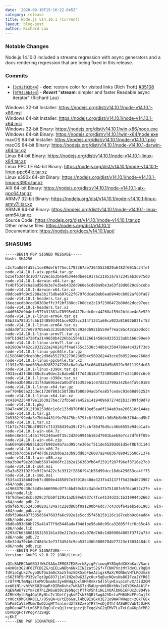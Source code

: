 ```yaml
---
date: '2020-09-10T15:16:22.045Z'
category: release
title: Node.js v14.10.1 (Current)
layout: blog-post
author: Richard Lau
---
```


### Notable Changes

Node.js 14.10.0 included a streams regression with async generators
and a docs rendering regression that are being fixed in this release.

### Commits

- [[`3c92f93b44`](https://github.com/nodejs/node/commit/3c92f93b44)] - **doc**: restore color for visited links (Rich Trott) [#35108](https://github.com/nodejs/node/pull/35108)
- [[`0f94c6b4e4`](https://github.com/nodejs/node/commit/0f94c6b4e4)] - **_Revert_** "**stream**: simpler and faster Readable async iterator" (Richard Lau)

Windows 32-bit Installer: https://nodejs.org/dist/v14.10.1/node-v14.10.1-x86.msi \
Windows 64-bit Installer: https://nodejs.org/dist/v14.10.1/node-v14.10.1-x64.msi \
Windows 32-bit Binary: https://nodejs.org/dist/v14.10.1/win-x86/node.exe \
Windows 64-bit Binary: https://nodejs.org/dist/v14.10.1/win-x64/node.exe \
macOS 64-bit Installer: https://nodejs.org/dist/v14.10.1/node-v14.10.1.pkg \
macOS 64-bit Binary: https://nodejs.org/dist/v14.10.1/node-v14.10.1-darwin-x64.tar.gz \
Linux 64-bit Binary: https://nodejs.org/dist/v14.10.1/node-v14.10.1-linux-x64.tar.xz \
Linux PPC LE 64-bit Binary: https://nodejs.org/dist/v14.10.1/node-v14.10.1-linux-ppc64le.tar.xz \
Linux s390x 64-bit Binary: https://nodejs.org/dist/v14.10.1/node-v14.10.1-linux-s390x.tar.xz \
AIX 64-bit Binary: https://nodejs.org/dist/v14.10.1/node-v14.10.1-aix-ppc64.tar.gz \
ARMv7 32-bit Binary: https://nodejs.org/dist/v14.10.1/node-v14.10.1-linux-armv7l.tar.xz \
ARMv8 64-bit Binary: https://nodejs.org/dist/v14.10.1/node-v14.10.1-linux-arm64.tar.xz \
Source Code: https://nodejs.org/dist/v14.10.1/node-v14.10.1.tar.gz \
Other release files: https://nodejs.org/dist/v14.10.1/ \
Documentation: https://nodejs.org/docs/v14.10.1/api/

### SHASUMS

```
-----BEGIN PGP SIGNED MESSAGE-----
Hash: SHA256

c2c7ba0d9fd55c1ce89def6775ec1792367ae73645535829a6482f6015c24fef  node-v14.10.1-aix-ppc64.tar.gz
b21ef53d4dc10d7722eca53b4a4b344edbee1917ac21853a7a72345ab36975d0  node-v14.10.1-darwin-x64.tar.gz
fc4bf51d9c6a8ad56de3e7e3beb432dd960e6cd80a9be3a63f18d0620c8bceba  node-v14.10.1-darwin-x64.tar.xz
d8dcbe9fd9c5288a3b175dba607622f67976dca60eb6ea6944bcb082af80fa87  node-v14.10.1-headers.tar.gz
16eecacdb0ccd80389effc3f2bf388cc7b0dce2c19f2306472b80dd2dcc97eec  node-v14.10.1-headers.tar.xz
a4d6562d9b4efe577b31381a78595e0417badc0ec44268a159d2bfdae4d8e529  node-v14.10.1-linux-arm64.tar.gz
85b33a782d1fc6b1248593491bce9225cc314f1331a60ca923a81602b82fcf53  node-v14.10.1-linux-arm64.tar.xz
addad0f2c7e970705ea53c3650c9d765393e3b921b559ef7eac8ac43ca20dcdc  node-v14.10.1-linux-armv7l.tar.gz
b9fb1d435e720fa2149658b4226bb1564b322661458de9235323abb166c99ee9  node-v14.10.1-linux-armv7l.tar.xz
e81903e7462c2833222a248241ff4ad755c3530c548b8c3504789a4c432f73db  node-v14.10.1-linux-ppc64le.tar.gz
615886009dceb8bc2d9da55279227962865b4c560282443cce5b9529eee760dd  node-v14.10.1-linux-ppc64le.tar.xz
f1391e78ebed639ab02852247288c8a9a3a33c0648340d5b8929c5611195dc08  node-v14.10.1-linux-s390x.tar.gz
4931ecd3f406388c8ca9dec2c8abe6bff7d4d618df72489b8847fe241807c6c0  node-v14.10.1-linux-s390x.tar.xz
fed6ea3b400a2d1f4da69bae2a0bdfd15393e61c07d313799a342be4fa9c0188  node-v14.10.1-linux-x64.tar.gz
aef704b65a23cdec17207803c58f38afb80a04adbfea85fcedec93e60d952534  node-v14.10.1-linux-x64.tar.xz
9c41842254079e1263027bec72fb5ad7a452e1419409697274d1b13709fd9d78  node-v14.10.1.pkg
5047c4962012f88258d8c1c6c133d870fd818ed5ea0f194ab3aa206510d144ae  node-v14.10.1.tar.gz
2b5382f99eda3e7bbb4431f9e70475bc379fc8f30301c36b5b8b9b3764ead5b7  node-v14.10.1.tar.xz
71b72c74370baf892fc713358439a39cf2fccbf80d76d5cc46b6555e94cb1a3b  node-v14.10.1-win-x64.7z
660ec8e3d1143b1701240ae0f35c2d20b9946b16bd7901baeb8e7ca7df0ff05e  node-v14.10.1-win-x64.zip
6a6694a609b851dcbfb902e9a7aad95c4e366cf511de5520dd61d5ef8bfd114d  node-v14.10.1-win-x86.7z
e403bb7cd5619f4d7d6191bd6a3a3b95dd83426007a24603678804555067137e  node-v14.10.1-win-x86.zip
bba3b8ef9e2d00ab56974006fc21b2a166360fb64f2591f207f96ef3716e27c0  node-v14.10.1-x64.msi
d3a3a523192f9e9f2bf422c3c3312f2866f941b56d99dcc18db429653ca4ff75  node-v14.10.1-x86.msi
f53fa4318b049eb7cd800e4485897e35918e40de323fb43137ff5d20b4673907  win-x64/node.exe
a1968370c38c54d5eb66996c077c6b450cb8c3abde37b75148fe5f0ca632c27e  win-x64/node.lib
f6f9d4eeb8cbc029c2fbb0f129a1a2b89eb937c7fce4134d33c1b319944b2663  win-x64/node_pdb.7z
8dafeb7055243580201724a7c228d86bf0a1200b46dc77c43c0f642eb5e61905  win-x64/node_pdb.zip
dd9f598e4877535d3647683fa6c992e1e5ccd5f45b25b126c187cebb9c04add4  win-x86/node.exe
96d8a893d60b725a41477f9d5448adaf84d1be56ab8c05ca32605ffcf6c65c48  win-x86/node.lib
8293d7b6380818532551b1a39e217e2ece2a970d7b8c1d869864005f37f2a73d  win-x86/node_pdb.7z
b8e32da70cb6d7d843c3e73f34543c9ea532436b3806784b77223e13034484c3  win-x86/node_pdb.zip
-----BEGIN PGP SIGNATURE-----
Version: GnuPG v2.0.22 (GNU/Linux)

iQIcBAEBCAAGBQJfWkCSAAoJEMQ87EXBerk8yigP/inwqHY8Gq6dX6XbKacVSani
e4xW8s3G2HF0ZTCBEZG/qEELwNBbn6NkEINZzatS2Gf+TCNN7VnjMY7dvCLYRgBN
TdVipCgLkz7uyoOUfDu3m0cXaz5fmzSQX5xbFbeAzigzkMaX/RON6uVHfLRQ3ma8
cS6ZfRF5nP339zTqtQpG837j1ml1N2e8wG3Zyc0u+5qBucNQvsNa8OIFzaJYfR8E
LrUfFMLTmNqs2tePWJbumAnZye0KWqJpxl8M4RmkrG4l5lyHIxvp1nhvX/Jid2QM
exA0iNlrvhtVK682HaaRrDIRm6vhx7wKAS7zH5AUg+eWkBNrhNvJzOYDKmA4blFr
XqE9AWk7YzYmFzO7hLZH6uW30c186NqdjPTfRV5htiHLiVUAlbN616FUxZu8O4Ve
AIRhkMylhRg4GplByNtc7c1DetCjqkvE7sk36QRtSwgA2VDctaPH6XMzFFsGujfX
cr0OcX9hGKRK8CL//O5yQA+U/tEb6GaLl4bQ9IsGxX3E71o9WAFWHepc+zGkTG8x
VaPm5CaV3eMUm/OwQ2zqHTTsnlmrd2f8EZx+bTR74+oDjOThf4ASWRCVubTJDzHR
qpROeuAF5+LmS6PiUDgCuCcxQj1+ncjpczjbFeqgVsG2gEMV7LaTxLOaXUp8fMB2
U5VODgFcTVPqgP7ZSHgC
=jKhZ
-----END PGP SIGNATURE-----

```
